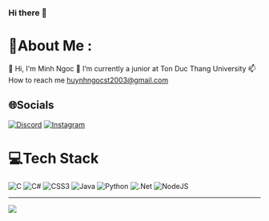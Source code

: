 ### Hi there 👋

# 💫About Me :
👋 Hi, I'm Minh Ngoc
🌱 I’m currently a junior at Ton Duc Thang University
📫 How to reach me huynhngocst2003@gmail.com



## 🌐Socials
[![Discord](https://img.shields.io/badge/Discord-%237289DA.svg?logo=discord&logoColor=white)](htttps://discord.gg/discordapp.com/users/ngoccc) [![Instagram](https://img.shields.io/badge/Instagram-%23E4405F.svg?logo=Instagram&logoColor=white)](https://instagram.com/https://www.instagram.com/___gem.nq___/) 

# 💻Tech Stack
![C](https://img.shields.io/badge/c-%2300599C.svg?style=for-the-badge&logo=c&logoColor=white) ![C#](https://img.shields.io/badge/c%23-%23239120.svg?style=for-the-badge&logo=c-sharp&logoColor=white) ![CSS3](https://img.shields.io/badge/css3-%231572B6.svg?style=for-the-badge&logo=css3&logoColor=white) ![Java](https://img.shields.io/badge/java-%23ED8B00.svg?style=for-the-badge&logo=java&logoColor=white) ![Python](https://img.shields.io/badge/python-3670A0?style=for-the-badge&logo=python&logoColor=ffdd54) ![.Net](https://img.shields.io/badge/.NET-5C2D91?style=for-the-badge&logo=.net&logoColor=white) ![NodeJS](https://img.shields.io/badge/node.js-6DA55F?style=for-the-badge&logo=node.js&logoColor=white)

---
[![](https://visitcount.itsvg.in/api?id=GEMnq&icon=0&color=0)](https://visitcount.itsvg.in)

